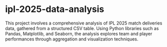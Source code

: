 # ipl-2025-data-analysis
This project involves a comprehensive analysis of IPL 2025 match deliveries data, gathered from a structured CSV table. Using Python libraries such as Pandas, Matplotlib, and Seaborn, the analysis explores team and player performances through aggregation and visualization techniques.
